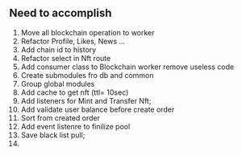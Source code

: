## Need to accomplish

1. Move all blockchain operation to worker
2. Refactor Profile, Likes, News ...
3. Add chain id to history
4. Refactor select in Nft route
5. Add consumer class to Blockchain worker remove useless code
6. Create submodules fro db and common
7. Group global modules
8. Add cache to get nft (ttl= 10sec)
9. Add listeners for Mint and Transfer Nft;
10. Add validate user balance before create order
11. Sort from created order
12. Add event listenre to finilize pool 
13. Save black list pull;
14. 


